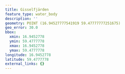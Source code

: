 ```yaml
---
title: Gisselfjärden
feature_type: water_body
description: ''
geometry: POINT (16.94527777541919 59.47777777251675)
geo_error: 30.0
bbox:
  xmin: 16.9452778
  ymin: 59.4777778
  xmax: 16.9452778
  ymax: 59.4777778
longitude: 16.9452778
latitude: 59.4777778
external_links: {}
---
```

